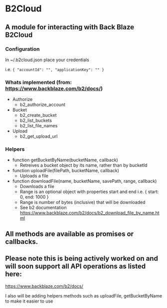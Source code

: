 # B2Cloud

## A module for interacting with Back Blaze B2Cloud


### Configuration

In ~/.b2cloud.json place your credentials

i.e.
`{
        "accountId": "",
        "applicationKey": ""
}`


### Whats implemented (from: https://www.backblaze.com/b2/docs/)

- Authorize
  - b2_authorize_account
- Bucket
  - b2_create_bucket
  - b2_list_buckets
  - b2_list_file_names
- Upload
  - b2_get_upload_url


### Helpers

- function getBucketByName(bucketName, callback)
  - Retreives a bucket object by its name, rather than by bucketId
- function uploadFile(filePath, bucketName, callback)
  - Uploads a file
- function downloadFile(name, bucketName, savePath, range, callback)
  - Downloads a file
  - Range is an optional object with properties start and end i.e. { start: 0, end: 1000 }
  - Range is number of bytes (inclusive) that will be downloaded
  - See b2 documentation https://www.backblaze.com/b2/docs/b2_download_file_by_name.html


## All methods are available as promises or callbacks.

## Please note this is being actively worked on and will soon support all API operations as listed here:
https://www.backblaze.com/b2/docs/

I also will be adding helpers methods such as uploadFile, getBucketByName to make it easier to use

